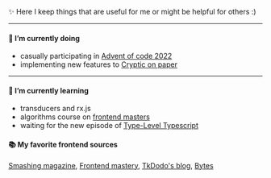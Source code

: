 ✨ Here I keep things that are useful for me or might be helpful for others :)

---

#### 🔭 I’m currently doing
- casually participating in [Advent of code 2022](https://adventofcode.com/2022/)
- implementing new features to [Cryptic on paper](https://ny1am.github.io/cryptic-on-paper/)

---

#### 🌱 I’m currently learning
- transducers and rx.js
- algorithms course on [frontend masters](https://frontendmasters.com/courses/algorithms/)
- waiting for the new episode of [Type-Level Typescript](https://type-level-typescript.com/)

#### 📚 My favorite frontend sources
[Smashing magazine](https://www.smashingmagazine.com/), 
[Frontend mastery](https://frontendmastery.com/), 
[TkDodo's blog](https://tkdodo.eu/blog/), 
[Bytes](https://bytes.dev/)

<!--
**ny1am/ny1am** is a ✨ _special_ ✨ repository because its `README.md` (this file) appears on your GitHub profile.

Here are some ideas to get you started:

- 🔭 I’m currently working on ...
- 🌱 I’m currently learning ...
- 👯 I’m looking to collaborate on ...
- 🤔 I’m looking for help with ...
- 💬 Ask me about ...
- 📫 How to reach me: ...
- 😄 Pronouns: ...
- ⚡ Fun fact: ...
-->
